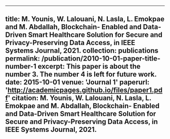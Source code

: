 ---
title:   M. Younis, W. Lalouani, N. Lasla, L. Emokpae and M. Abdallah, Blockchain- Enabled and Data-Driven Smart Healthcare Solution for Secure and Privacy-Preserving Data Access, in IEEE Systems Journal, 2021.
collection: publications 
permalink: /publication/2010-10-01-paper-title-number-1 
excerpt: This paper is about the number 3. The number 4 is left for future work.
date: 2015-10-01
venue: 'Journal 1'
paperurl: 'http://academicpages.github.io/files/paper1.pdf' 
citation: M. Younis, W. Lalouani, N. Lasla, L. Emokpae and M. Abdallah, Blockchain- Enabled and Data-Driven Smart Healthcare Solution for Secure and Privacy-Preserving Data Access, in IEEE Systems Journal, 2021.
 ---
 
